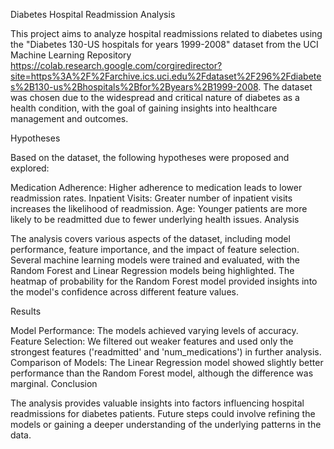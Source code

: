 Diabetes Hospital Readmission Analysis

This project aims to analyze hospital readmissions related to diabetes using the "Diabetes 130-US hospitals for years 1999-2008" dataset from the UCI Machine 
Learning Repository https://colab.research.google.com/corgiredirector?site=https%3A%2F%2Farchive.ics.uci.edu%2Fdataset%2F296%2Fdiabetes%2B130-us%2Bhospitals%2Bfor%2Byears%2B1999-2008. 
The dataset was chosen due to the widespread and critical nature of diabetes as a health condition, with the goal of gaining insights into healthcare management and outcomes.

Hypotheses

Based on the dataset, the following hypotheses were proposed and explored:

Medication Adherence: Higher adherence to medication leads to lower readmission rates.
Inpatient Visits: Greater number of inpatient visits increases the likelihood of readmission.
Age: Younger patients are more likely to be readmitted due to fewer underlying health issues.
Analysis

The analysis covers various aspects of the dataset, including model performance, feature importance, and the impact of feature selection. 
Several machine learning models were trained and evaluated, with the Random Forest and Linear Regression models being highlighted. 
The heatmap of probability for the Random Forest model provided insights into the model's confidence across different feature values.

Results

Model Performance: The models achieved varying levels of accuracy.
Feature Selection: We filtered out weaker features and used only the strongest features ('readmitted' and 'num_medications') in further analysis.
Comparison of Models: The Linear Regression model showed slightly better performance than the Random Forest model, although the difference was marginal.
Conclusion

The analysis provides valuable insights into factors influencing hospital readmissions for diabetes patients. Future steps could involve refining the models or gaining a deeper understanding of the underlying patterns in the data.
